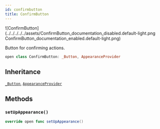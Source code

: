```yaml
---
id: confirmbutton 
title: ConfirmButton
--- 
```

![ConfirmButton](../../../../../assets/ConfirmButton_documentation_disabled.default-light.png
ConfirmButton_documentation_enabled.default-light.png)

Button for confirming actions.

``` swift
open class ConfirmButton: _Button, AppearanceProvider 
```

## Inheritance

[`_Button`](../_Button), [`AppearanceProvider`](../../Utils/AppearanceProvider)

## Methods

### `setUpAppearance()`

``` swift
override open func setUpAppearance() 
```
